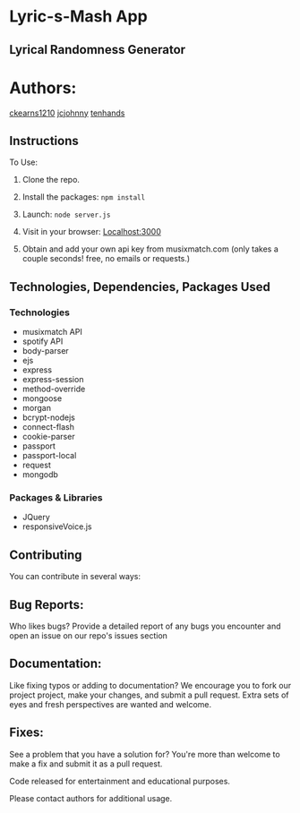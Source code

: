 # Lyric-s-Mash App

## Lyrical Randomness Generator

# Authors:
[ckearns1210](https://github.com/ckearns1210)
[jcjohnny](https://github.com/jcjohnny)
[tenhands](https://github.com/tenhands)

## Instructions

To Use:

1. Clone the repo.

2. Install the packages: `npm install`

3. Launch: `node server.js`

4. Visit in your browser: [Localhost:3000](http://Localhost:3000)

5. Obtain and add your own api key from musixmatch.com (only takes a couple seconds! free, no emails or requests.)

## Technologies, Dependencies, Packages Used

### Technologies

- musixmatch API
- spotify API
- body-parser
- ejs
- express
- express-session
- method-override
- mongoose
- morgan
- bcrypt-nodejs
- connect-flash
- cookie-parser
- passport
- passport-local
- request
- mongodb

### Packages & Libraries

- JQuery
- responsiveVoice.js




## Contributing

You can contribute in several ways:

## Bug Reports:

Who likes bugs? Provide a detailed report of any bugs you encounter and open an issue on our repo's issues section

## Documentation:

Like fixing typos or adding to documentation? We encourage you to fork our project project, make your changes, and submit a pull request. Extra sets of eyes and fresh perspectives are wanted and welcome.

## Fixes:

See a problem that you have a solution for? You're more than welcome to make a fix and submit it as a pull request.



Code released for entertainment and educational purposes.

Please contact authors for additional usage.
